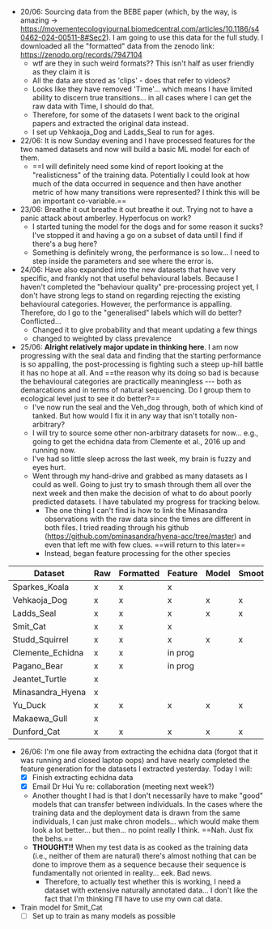 - 20/06: Sourcing data from the BEBE paper (which, by the way, is amazing -> https://movementecologyjournal.biomedcentral.com/articles/10.1186/s40462-024-00511-8#Sec2). I am going to use this data for the full study. I downloaded all the "formatted" data from the zenodo link: https://zenodo.org/records/7947104
	- wtf are they in such weird formats?? This isn't half as user friendly as they claim it is
	- All the data are stored as 'clips' - does that refer to videos?
	- Looks like they have removed 'Time'... which means I have limited ability to discern true transitions... in all cases where I can get the raw data with Time, I should do that.
	- Therefore, for some of the datasets I went back to the original papers and extracted the original data instead.
	- I set up Vehkaoja_Dog and Ladds_Seal to run for ages.
- 22/06: It is now Sunday evening and I have processed features for the two named datasets and now will build a basic ML model for each of them.
	- ==I will definitely need some kind of report looking at the "realisticness" of the training data. Potentially I could look at how much of the data occurred in sequence and then have another metric of how many transitions were represented? I think this will be an important co-variable.==
- 23/06: Breathe it out breathe it out breathe it out. Trying not to have a panic attack about amberley. Hyperfocus on work?
	- I started tuning the model for the dogs and for some reason it sucks? I've stopped it and having a go on a subset of data until I find if there's a bug here?
	- Something is definitely wrong, the performance is so low... I need to step inside the parameters and see where the error is.
- 24/06: Have also expanded into the new datasets that have very specific, and frankly not that useful behavioural labels. Because I haven't completed the "behaviour quality" pre-processing project yet, I don't have strong legs to stand on regarding rejecting the existing behavioural categories. However, the performance is appalling. Therefore, do I go to the "generalised" labels which will do better? Conflicted...
	- Changed it to give probability and that meant updating a few things
	- changed to weighted by class prevalence 
- 25/06: **Alright relatively major update in thinking here**. I am now progressing with the seal data and finding that the starting performance is so appalling, the post-processing is fighting such a steep up-hill battle it has no hope at all. And ==the reason why its doing so bad is because the behavioural categories are practically meaningless --- both as demarcations and in terms of natural sequencing. Do I group them to ecological level just to see it do better?==
	- I've now run the seal and the Veh_dog through, both of which kind of tanked. But how would I fix it in any way that isn't totally non-arbitrary?
	- I will try to source some other non-arbitrary datasets for now... e.g., going to get the echidna data from Clemente et al., 2016 up and running now.
	- I've had so little sleep across the last week, my brain is fuzzy and eyes hurt.
	- Went through my hand-drive and grabbed as many datasets as I could as well. Going to just try to smash through them all over the next week and then make the decision of what to do about poorly predicted datasets. I have tabulated my progress for tracking below.
		- The one thing I can't find is how to link the Minasandra observations with the raw data since the times are different in both files. I tried reading through his github (https://github.com/pminasandra/hyena-acc/tree/master) and even that left me with few clues. ==will return to this later==
		- Instead, began feature processing for the other species

| Dataset          | Raw | Formatted | Feature | Model | Smoothing |
| ---------------- | --- | --------- | ------- | ----- | --------- |
| Sparkes_Koala    | x   | x         | x       |       |           |
| Vehkaoja_Dog     | x   | x         | x       | x     | x         |
| Ladds_Seal       | x   | x         | x       | x     | x         |
| Smit_Cat         | x   | x         | x       |       |           |
| Studd_Squirrel   | x   | x         | x       | x     | x         |
| Clemente_Echidna | x   | x         | in prog |       |           |
| Pagano_Bear      | x   | x         | in prog |       |           |
| Jeantet_Turtle   | x   |           |         |       |           |
| Minasandra_Hyena | x   |           |         |       |           |
| Yu_Duck          | x   | x         | x       | x     | x         |
| Makaewa_Gull     | x   |           |         |       |           |
| Dunford_Cat      | x   | x         | x       | x     | x         |
- 26/06: I'm one file away from extracting the echidna data (forgot that it was running and closed laptop oops) and have nearly completed the feature generation for the datasets I extracted yesterday. Today I will:
	- [x] Finish extracting echidna data
	- [x] Email Dr Hui Yu re: collaboration (meeting next week?)
	- Another thought I had is that I don't necessarily have to make "good" models that can transfer between individuals. In the cases where the training data and the deployment data is drawn from the same individuals, I can just make chron models... which would make them look a lot better... but then... no point really I think. ==Nah. Just fix the behs.==
	- **THOUGHT!!** When my test data is as cooked as the training data (i.e., neither of them are natural) there's almost nothing that can be done to improve them as a sequence because their sequence is fundamentally not oriented in reality... eek. Bad news.
		- Therefore, to actually test whether this is working, I need a dataset with extensive naturally annotated data... I don't like the fact that I'm thinking I'll have to use my own cat data.
- Train model for Smit_Cat
	- [ ] Set up to train as many models as possible
